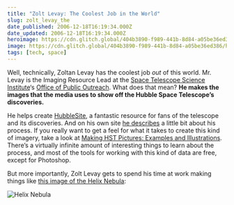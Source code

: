 ```yaml
---
title: "Zolt Levay: The Coolest Job in the World"
slug: zolt_levay_the
date_published: 2006-12-18T16:19:34.000Z
date_updated: 2006-12-18T16:19:34.000Z
heroimage: https://cdn.glitch.global/404b3890-f989-441b-8d84-a05be36ed386/helix-nebula.jpg?v=1727918533804
image: https://cdn.glitch.global/404b3890-f989-441b-8d84-a05be36ed386/helix-nebula.jpg?v=1727918533804
tags: [tech, space]
---
```


Well, technically, Zoltan Levay has the coolest job *out* of this world. Mr. Levay is the Imaging Resource Lead at the [Space Telescope Science Institute](http://www.stsci.edu/)‘s [Office of Public Outreach](http://oposite.stsci.edu/). What does that mean? **He makes the images that the media uses to show off the Hubble Space Telescope’s discoveries.**

He helps create [HubbleSite](http://hubblesite.org/), a fantastic resource for fans of the telescope and its discoveries. And on his own site [he describes](http://opostaff.stsci.edu/~levay/) a little bit about his process. If you really want to get a feel for what it takes to create this kind of imagery, take a look at [Making HST Pictures: Examples and Illustrations](http://opostaff.stsci.edu/~levay/color/index.html). There’s a virtually infinite amount of interesting things to learn about the process, and most of the tools for working with this kind of data are free, except for Photoshop.

But more importantly, Zolt Levay gets to spend his time at work making things like [this image of the Helix Nebula](http://hubblesite.org/newscenter/archive/releases/2003/11):

![Helix Nebula](https://cdn.glitch.global/404b3890-f989-441b-8d84-a05be36ed386/helix-nebula.jpg?v=1727918533804)
